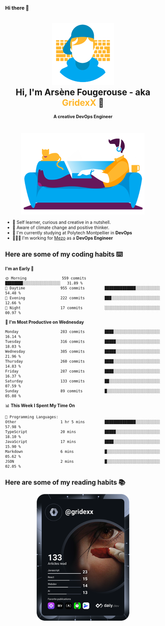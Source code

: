 ### Hi there 👋

<!--
**GridexX/gridexx** is a ✨ _special_ ✨ repository because its `README.md` (this file) appears on your GitHub profile.

Here are some ideas to get you started:

- 🔭 I’m currently working on ...
- 🌱 I’m currently learning ...
- 👯 I’m looking to collaborate on ...
- 🤔 I’m looking for help with ...
- 💬 Ask me about ...
- 📫 How to reach me: ...
- 😄 Pronouns: ...
- ⚡ Fun fact: ...
-->


<!-- Header -->
<h1 align="center">
  <img src="./images/user_profile.png" width="200">
  <br>
  Hi, I'm Arsène Fougerouse - aka <span style="color:#ffb72e">GridexX</span> 👋
</h1>


<p align="center">
  <b>A creative DevOps Engineer </b>
</p>
<br/>
<p align="center">
  <img src="./images/man_couch.png" width="400">
</p>

- 🎨 Self learner, curious and creative in a nutshell. 
- 🌱 Aware of climate change and positive thinker.
- 📕 I'm currently studying at Polytech Montpellier in **DevOps**
- 👨🏻‍💻 I'm working for [Mezo](https://meso-lr.umontpellier.fr/) as a **DevOps Engineer**


## Here are some of my coding habits ⌨️

<!-- Add a section about tech and Ops stack
  Like this one : https://github.com/Xanthus58#-tech-stack
-->
<!--START_SECTION:waka-->
**I'm an Early 🐤** 

```text
🌞 Morning                559 commits         ████████░░░░░░░░░░░░░░░░░   31.89 % 
🌆 Daytime                955 commits         ██████████████░░░░░░░░░░░   54.48 % 
🌃 Evening                222 commits         ███░░░░░░░░░░░░░░░░░░░░░░   12.66 % 
🌙 Night                  17 commits          ░░░░░░░░░░░░░░░░░░░░░░░░░   00.97 % 
```
📅 **I'm Most Productive on Wednesday** 

```text
Monday                   283 commits         ████░░░░░░░░░░░░░░░░░░░░░   16.14 % 
Tuesday                  316 commits         █████░░░░░░░░░░░░░░░░░░░░   18.03 % 
Wednesday                385 commits         █████░░░░░░░░░░░░░░░░░░░░   21.96 % 
Thursday                 260 commits         ████░░░░░░░░░░░░░░░░░░░░░   14.83 % 
Friday                   287 commits         ████░░░░░░░░░░░░░░░░░░░░░   16.37 % 
Saturday                 133 commits         ██░░░░░░░░░░░░░░░░░░░░░░░   07.59 % 
Sunday                   89 commits          █░░░░░░░░░░░░░░░░░░░░░░░░   05.08 % 
```


📊 **This Week I Spent My Time On** 

```text
💬 Programming Languages: 
Other                    1 hr 5 mins         ██████████████░░░░░░░░░░░   57.98 % 
TypeScript               20 mins             █████░░░░░░░░░░░░░░░░░░░░   18.10 % 
JavaScript               17 mins             ████░░░░░░░░░░░░░░░░░░░░░   15.90 % 
Markdown                 6 mins              █░░░░░░░░░░░░░░░░░░░░░░░░   05.62 % 
JSON                     2 mins              █░░░░░░░░░░░░░░░░░░░░░░░░   02.05 % 
```


<!--END_SECTION:waka-->

## Here are some of my reading habits 📚
<div  align="center">
  <img src="./images/devcard.svg" width="300">
</div>
